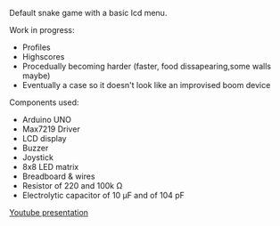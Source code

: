 Default snake game with a basic lcd menu.

Work in progress:
- Profiles
- Highscores
- Procedually becoming harder (faster, food dissapearing,some walls maybe)
- Eventually a case so it doesn't look like an improvised boom device

Components used:
- Arduino UNO
- Max7219 Driver
- LCD display
- Buzzer
- Joystick
- 8x8 LED matrix
- Breadboard & wires 
- Resistor of 220 and 100k Ω
- Electrolytic capacitor of 10 µF and of 104 pF

[Youtube presentation](youtube.com/watch?v=LA2XDYq9hGA "Youtube Video")
